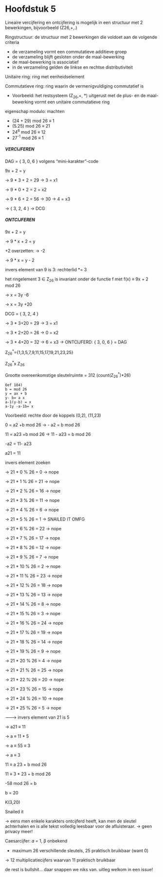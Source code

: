 # Hoofdstuk 5

Lineaire vercijfering en ontcijfering is mogelijk in een structuur met 2 bewerkingen, bijvoorbeeld (Z26,+,.)

Ringstructuur: de structuur met 2 bewerkingen die voldoet aan de volgende criteria

- de verzameling vormt een commutatieve additieve groep
- de verzameling blijft gesloten onder de maal-bewerking
- de maal-bewerking is associatief
- in de verzameling gelden de linkse en rechtse distributiviteit

Unitaire ring: ring met eenheidselement

Commutatieve ring: ring waarin de vermenigvuldiging commutatief is

- Voorbeeld: het restsysteem (Z<sub>26</sub>,+, \*) uitgerust met de plus- en de maal-bewerking vormt een unitaire commutatieve ring

eigenschap modulo: machten

- (24 + 29)  mod 26 ≡ 1
- (5.25)  mod 26 ≡ 21
- 24<sup>6</sup>  mod 26 ≡ 12
- 27<sup>-1</sup>  mod 26 ≡ 1

##### VERCIJFEREN

DAG = { 3, 0, 6 } volgens “mini-karakter”-code

9x + 2 = y

→ 9 \* 3 + 2 = 29 → 3 = x1

→ 9 \* 0 + 2 = 2 = x2

→ 9 \* 6 + 2 = 56 → 30 → 4 = x3

→ { 3, 2, 4 } → DCG

##### ONTCIJFEREN

9x + 2 = y

→ 9 \* x + 2 = y

   +2 overzetten: → -2

→ 9 \* x = y - 2

   invers element van 9 is 3: rechterlid \*= 3

het ringelement 3 ∈ Z<sub>26</sub> is invariant onder de functie f met f(x) ≡ 9x + 2  mod 26

→ x = 3y -6

→ x = 3y +20

DCG = { 3, 2, 4 }

→ 3 \* 3+20 = 29 → 3 = x1

→ 3 \* 2+20 = 26 → 0 = x2

→ 3 \* 4+20 = 32 → 6 = x3 → ONTCIJFERD: { 3, 0, 6 } = DAG

Z<sub>26</sub><sup>*</sup>={1,3,5,7,9,11,15,17,19,21,23,25}

Z<sub>26</sub><sup>*</sup>x Z<sub>26</sub>

Grootte overeenkomstige sleutelruimte = 312 (count(Z<sub>26</sub><sup>*</sup>)\*26)

```
Oef 104)
b = mod 26
y = ax + b
y- b= a x
a-1(y-b) = x
a-1y -a-1b= x
```

Voorbeeld: rechte door de koppels (0,2), (11,23)

0 = a2 +b mod 26 → - a2 = b mod 26

11 = a23 +b mod 26 → 11 - a23 = b mod 26

-a2 = 11- a23

a21 = 11

invers element zoeken

→ 21 \* 0 % 26 = 0 → nope

→ 21 \* 1 % 26 = 21 → nope

→ 21 \* 2 % 26 = 16 → nope

→ 21 \* 3 % 26 = 11 → nope

→ 21 \* 4 % 26 = 6 → nope

→ 21 \* 5 % 26 = 1 → SNAILED IT OMFG

→ 21 \* 6 % 26 = 22 → nope

→ 21 \* 7 % 26 = 17 → nope

→ 21 \* 8 % 26 = 12 → nope

→ 21 \* 9 % 26 = 7 → nope

→ 21 \* 10 % 26 = 2 → nope

→ 21 \* 11 % 26 = 23 → nope

→ 21 \* 12 % 26 = 18 → nope

→ 21 \* 13 % 26 = 13 → nope

→ 21 \* 14 % 26 = 8 → nope

→ 21 \* 15 % 26 = 3 → nope

→ 21 \* 16 % 26 = 24 → nope

→ 21 \* 17 % 26 = 19 → nope

→ 21 \* 18 % 26 = 14 → nope

→ 21 \* 19 % 26 = 9 → nope

→ 21 \* 20 % 26 = 4 → nope

→ 21 \* 21 % 26 = 25 → nope

→ 21 \* 22 % 26 = 20 → nope

→ 21 \* 23 % 26 = 15 → nope

→ 21 \* 24 % 26 = 10 → nope

→ 21 \* 25 % 26 = 5 → nope

---> invers element van 21 is 5

→ a21 ≡ 11

→ a ≡ 11 \* 5

→ a ≡ 55 ≡ 3

→ a ≡ 3

11 ≡ a 23 + b mod 26

11 ≡ 3 \* 23 + b mod 26

-58 mod 26 = b

b = 20

K(3,20)

Snailed it

→ eens men enkele karakters ontcijferd heeft, kan men de sleutel achterhalen en is alle tekst volledig leesbaar voor de afluisteraar. → geen privacy meer!

Caesarcijfer: 𝛼 = 1, β onbekend

- maximum 26 verschillende sleutels, 25 praktisch bruikbaar (want 0)

→ 12 multiplicatiecijfers waarvan 11 praktisch bruikbaar

de rest is bullshit... daar snappen we niks van. uitleg welkom in een issue!
